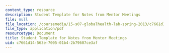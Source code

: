 ```yaml
---
content_type: resource
description: Student Template for Notes from Mentor Meetings
file: null
file_location: /coursemedia/15-s07-globalhealth-lab-spring-2013/c7661d14563e700501b42b79607ce3af_MIT15_S07S13_student-template.pdf
file_type: application/pdf
resourcetype: Document
title: Student Template for Notes from Mentor Meetings
uid: c7661d14-563e-7005-01b4-2b79607ce3af
---
```

